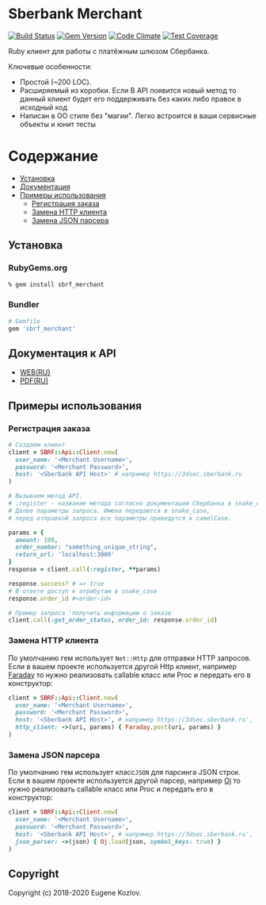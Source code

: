 # Sberbank Merchant

[![Build Status](https://travis-ci.org/abstractart/sbrf_merchant.svg?branch=master)](https://travis-ci.org/abstractart/sbrf_merchant)
[![Gem Version](https://badge.fury.io/rb/sbrf_merchant.svg)](https://badge.fury.io/rb/sbrf_merchant)
[![Code Climate](https://codeclimate.com/github/abstractart/sbrf_merchant/badges/gpa.svg
)](https://codeclimate.com/github/abstractart/sbrf_merchant)
[![Test Coverage](https://api.codeclimate.com/v1/badges/db86deaba446bac68ae1/test_coverage)](https://codeclimate.com/github/abstractart/sbrf_merchant/test_coverage)

Ruby клиент для работы с платёжным шлюзом Сбербанка.

Ключевые особенности:
- Простой (~200 LOC).
- Расширяемый из коробки. Если В API появится новый метод то данный клиент будет его поддерживать без каких либо правок в исходный код
- Написан в ОО стиле без "магии". Легко встроится в ваши сервисные объекты и юнит тесты

# Содержание
- [Установка](#установка)
- [Документация](#документация)
- [Примеры использования](#примеры-использования)
  - [Регистрация заказа](#регистрация-заказа)
  - [Замена HTTP клиента](#замена-http-клиента)
  - [Замена JSON парсера](#замена-json-парсера)

## Установка

### RubyGems.org

```sh
% gem install sbrf_merchant
```

### Bundler

```ruby
# Gemfile
gem 'sbrf_merchant'
```
## Документация к API
- [WEB(RU)](https://securepayments.sberbank.ru/wiki/doku.php/integration:api:start)
- [PDF(RU)](http://cs.petrsu.ru/~vadim/sd2018/Merchant-Manual-SBRF.pdf)

## Примеры использования
### Регистрация заказа
```ruby
# Cоздаем клиент
client = SBRF::Api::Client.new(
  user_name: '<Merchant Username>',
  password: '<Merchant Password>',
  host: '<Sberbank API Host>' # например https://3dsec.sberbank.ru
)

# Вызываем метод API.
# :register - название метода согласно документации Cбербанка в snake_case.
# Далее параметры запроса. Имена передаются в snake_case,
# перед отправкой запроса все параметры приведутся к camelCase.

params = {
  amount: 100,
  order_number: "something_unique_string",
  return_url: 'localhost:3000'
}
response = client.call(:register, **params)

response.success? # => true
# В ответе доступ к атрибутам в snake_case
response.order_id #<order-id>

# Пример запроса 'получить информацию о заказе
client.call(:get_order_status, order_id: response.order_id)

```
### Замена HTTP клиента
По умолчанию гем использует ```Net::Http``` для отправки HTTP запросов. Если в вашем проекте используется другой Http клиент, например [Faraday](https://github.com/lostisland/faraday) то нужно реализовать callable класс или Proc и передать его в конструктор:
```ruby
client = SBRF::Api::Client.new(
  user_name: '<Merchant Username>',
  password: '<Merchant Password>',
  host: '<Sberbank API Host>', # например https://3dsec.sberbank.ru',
  http_client: ->(uri, params) { Faraday.post(uri, params) }
)
```

### Замена JSON парсера
По умолчанию гем использует класс```JSON``` для парсинга JSON строк. Если в вашем проекте используется другой парсер, например [Oj](https://github.com/ohler55/oj) то нужно реализовать callable класс или Proc и передать его в конструктор:
```ruby
client = SBRF::Api::Client.new(
  user_name: '<Merchant Username>',
  password: '<Merchant Password>',
  host: '<Sberbank API Host>', # например https://3dsec.sberbank.ru',
  json_parser: ->(json) { Oj.load(json, symbol_keys: true) }
)
```
## Copyright
Copyright (c) 2018-2020 Eugene Kozlov.
